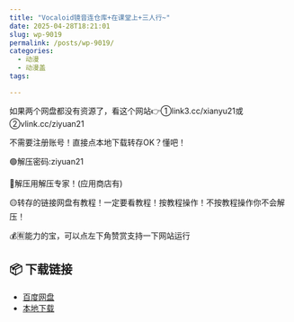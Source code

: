 ```yaml
---
title: "Vocaloid镜音连仓库+在课堂上+三人行~"
date: 2025-04-28T18:21:01
slug: wp-9019
permalink: /posts/wp-9019/
categories:
  - 动漫
  - 动漫盖
tags:

---
```


如果两个网盘都没有资源了，看这个网站👉①link3.cc/xianyu21或②vlink.cc/ziyuan21

不需要注册账号！直接点本地下载转存OK？懂吧！

🟢解压密码:ziyuan21

🔵解压用解压专家！(应用商店有)

🟡转存的链接网盘有教程！一定要看教程！按教程操作！不按教程操作你不会解压！

💰🈶能力的宝，可以点左下角赞赏支持一下网站运行

## 📦 下载链接
- [百度网盘](https://blziyuan21.com/pay-download/9019?key=8c6f682ada&down_id=0)
- [本地下载](https://blziyuan21.com/pay-download/9019?key=8c6f682ada&down_id=1)

